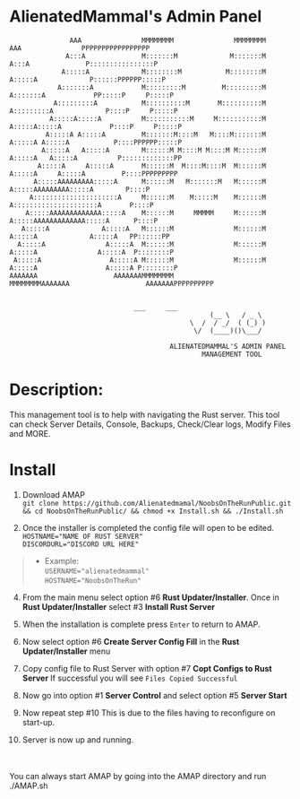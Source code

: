 # AlienatedMammal's Admin Panel 

```
               AAA               MMMMMMMM               MMMMMMMM               AAA               PPPPPPPPPPPPPPPPP
              A:::A              M:::::::M             M:::::::M              A:::A              P::::::::::::::::P
             A:::::A             M::::::::M           M::::::::M             A:::::A             P::::::PPPPPP:::::P
            A:::::::A            M:::::::::M         M:::::::::M            A:::::::A            PP:::::P     P:::::P
           A:::::::::A           M::::::::::M       M::::::::::M           A:::::::::A             P::::P     P:::::P
          A:::::A:::::A          M:::::::::::M     M:::::::::::M          A:::::A:::::A            P::::P     P:::::P
         A:::::A A:::::A         M:::::::M::::M   M::::M:::::::M         A:::::A A:::::A           P::::PPPPPP:::::P
        A:::::A   A:::::A        M::::::M M::::M M::::M M::::::M        A:::::A   A:::::A          P:::::::::::::PP
       A:::::A     A:::::A       M::::::M  M::::M::::M  M::::::M       A:::::A     A:::::A         P::::PPPPPPPPP
      A:::::AAAAAAAAA:::::A      M::::::M   M:::::::M   M::::::M      A:::::AAAAAAAAA:::::A        P::::P
     A:::::::::::::::::::::A     M::::::M    M:::::M    M::::::M     A:::::::::::::::::::::A       P::::P
    A:::::AAAAAAAAAAAAA:::::A    M::::::M     MMMMM     M::::::M    A:::::AAAAAAAAAAAAA:::::A      P::::P
   A:::::A             A:::::A   M::::::M               M::::::M   A:::::A             A:::::A   PP::::::PP
  A:::::A               A:::::A  M::::::M               M::::::M  A:::::A               A:::::A  P::::::::P
 A:::::A                 A:::::A M::::::M               M::::::M A:::::A                 A:::::A P::::::::P
AAAAAAA                   AAAAAAAMMMMMMMM               MMMMMMMMAAAAAAA                   AAAAAAAPPPPPPPPPP


					           ___     ___
                                                  (__ \   / _ \
                                             \  /  / _/  ( (_) )
                                              \/  (____)()\___/

                                        ALIENATEDMAMMAL'S ADMIN PANEL                                                 
                                                MANAGEMENT TOOL
```

# Description: 
This management tool is to help with navigating the Rust server. This tool can check Server Details, 
Console, Backups, Check/Clear logs, Modify Files and MORE. 


# Install 
1) Download AMAP<br>
```git clone https://github.com/Alienatedmamal/NoobsOnTheRunPublic.git && cd NoobsOnTheRunPublic/ && chmod +x Install.sh && ./Install.sh```

3) Once the installer is completed the config file will open to be edited.<br>
```HOSTNAME="NAME OF RUST SERVER"```     
```DISCORDURL="DISCORD URL HERE"```
>- Example:<br>
```USERNAME="alienatedmammal"```<br>
```HOSTNAME="NoobsOnTheRun"```<br>

4) From the main menu select option #6 **Rust Updater/Installer**. Once in **Rust Updater/Installer** select #3 **Install Rust Server**<br>

5) When the installation is complete press ```Enter``` to return to AMAP.<br>

6) Now select option #6 **Create Server Config Fill** in the **Rust Updater/Installer** menu<br>

7) Copy config file to Rust Server with option #7 **Copt Configs to Rust Server** If successful you will see ```Files Copied Successful```<br>

8) Now go into option #1 **Server Control** and select option #5 **Server Start**<br>

9) Now repeat step #10 This is due to the files having to reconfigure on start-up. <br>

10) Server is now up and running. <br>
<br>
<br>
You can always start AMAP by going into the AMAP directory and run
./AMAP.sh
   



